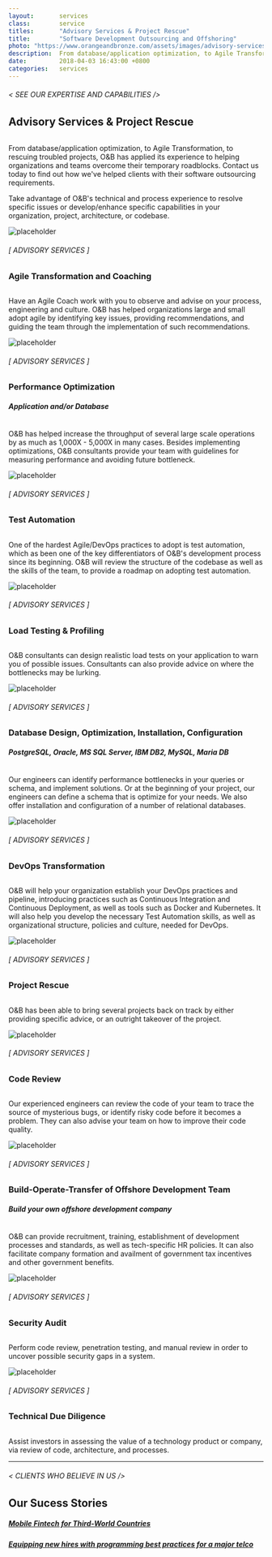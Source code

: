 ```yaml
---
layout:       services
class:        service
titles:       "Advisory Services & Project Rescue"
title:        "Software Development Outsourcing and Offshoring"
photo: "https://www.orangeandbronze.com/assets/images/advisory-services-fblinkpost-photo.png"
description:  From database/application optimization, to Agile Transformation, to rescuing troubled projects, O&B has applied its experience to helping organizations and teams overcome their temporary roadblocks.
date:         2018-04-03 16:43:00 +0800
categories:   services
---
```


<div id="serviceContent3" class="section-content">
  <div class="section-title">
    <H6>
      &lt; SEE OUR EXPERTISE AND CAPABILITIES /&gt;
    </H6>
    <H2>Advisory Services & Project Rescue</H2>
    <img class="bg" src="{{ "assets/images/title-services.png" | relative_url }}" alt="" />
  </div>
  <div class="row mb20">
    <div class="col-12">
      <p>From database/application optimization, to Agile Transformation, to rescuing troubled projects, O&B has applied its experience to helping organizations and teams overcome their temporary roadblocks. Contact us today to find out how we've helped clients with their software outsourcing requirements.</p>
      <p>Take advantage of O&B's technical and process experience to resolve specific issues or develop/enhance specific capabilities in your organization, project, architecture, or codebase.</p>
    </div>
  </div>

  <div class="row mb20">
    <div class="col-4 d-none d-sm-block text-right">
      <img src="{{ "assets/images/advisory-agile-transformation-and-coaching.png" | relative_url }}" class="img-fluid feature-ico" alt="placeholder" />
    </div>
    <div class="col-sm-8 col-lg-7">
      <H6>[ ADVISORY SERVICES ]</H6>
      <H3>Agile Transformation and Coaching</H3>
      <img src="{{ "assets/images/hr.png" | relative_url }}" alt="" class="hr" />
      <p>
        Have an Agile Coach work with you to observe and advise on your process, engineering and culture. O&B has helped organizations large and small adopt agile by identifying key issues, providing recommendations, and guiding the team through the implementation of such recommendations.
      </p>
    </div>
  </div>

  <div class="row mb20">
    <div class="col-4 d-none d-sm-block text-right">
      <img src="{{ "assets/images/advisory-Performance-Optimization.png" | relative_url }}" class="img-fluid feature-ico" alt="placeholder" />
    </div>
    <div class="col-sm-8 col-lg-7">
      <H6>[ ADVISORY SERVICES ]</H6>
      <H3>Performance Optimization</H3>
      <h5>Application and/or Database</h5>
      <img src="{{ "assets/images/hr.svg" | relative_url }}" alt="" class="hr" />
      <p>
        O&B has helped increase the throughput of several large scale operations by as much as 1,000X - 5,000X in many cases. Besides implementing optimizations, O&B consultants provide your team with guidelines for measuring performance and avoiding future bottleneck.
      </p>
    </div>
  </div>

  <div class="row mb20">
    <div class="col-4 d-none d-sm-block text-right">
      <img src="{{ "assets/images/advisory-test-automation.png" | relative_url }}" class="img-fluid feature-ico" alt="placeholder" />
    </div>
    <div class="col-sm-8 col-lg-7">
      <H6>[ ADVISORY SERVICES ]</H6>
      <H3>Test Automation</H3>
      <img src="{{ "assets/images/hr.svg" | relative_url }}" alt="" class="hr" />
      <p>
        One of the hardest Agile/DevOps practices to adopt is test automation, which as been one of the key differentiators of O&B's development process since its beginning. O&B will review the structure of the codebase as well as the skills of the team, to provide a roadmap on adopting test automation.
      </p>
    </div>
  </div>

  <div class="row mb20">
    <div class="col-4 d-none d-sm-block text-right">
      <img src="{{ "assets/images/advisory-load-testing-and-profiling.png" | relative_url }}" class="img-fluid feature-ico" alt="placeholder" />
    </div>
    <div class="col-sm-8 col-lg-7">
      <H6>[ ADVISORY SERVICES ]</H6>
      <H3>Load Testing & Profiling</H3>
      <img src="{{ "assets/images/hr.svg" | relative_url }}" alt="" class="hr" />
      <p>
        O&B consultants can design realistic load tests on your application to warn you of possible issues. Consultants can also provide advice on where the bottlenecks may be lurking.
      </p>
    </div>
  </div>

  <div class="row mb20">
    <div class="col-4 d-none d-sm-block text-right">
      <img src="{{ "assets/images/advisory-database-design-optimization-installation-configuration.png" | relative_url }}" class="img-fluid feature-ico" alt="placeholder" />
    </div>
    <div class="col-sm-8 col-lg-7">
      <H6>[ ADVISORY SERVICES ]</H6>
      <H3>Database Design, Optimization, Installation, Configuration</H3>
      <h5>PostgreSQL, Oracle, MS SQL Server, IBM DB2, MySQL, Maria DB</h5>
      <img src="{{ "assets/images/hr.svg" | relative_url }}" alt="" class="hr" />
      <p>
        Our engineers can identify performance bottlenecks in your queries or schema, and implement solutions. Or at the beginning of your project, our engineers can define a schema that is optimize for your needs. We also offer installation and configuration of a number of relational databases.
      </p>
    </div>
  </div>

  <div class="row mb20">
    <div class="col-4 d-none d-sm-block text-right">
      <img src="{{ "assets/images/advisory-devops-transformation.png" | relative_url }}" class="img-fluid feature-ico" alt="placeholder" />
    </div>
    <div class="col-sm-8 col-lg-7">
      <H6>[ ADVISORY SERVICES ]</H6>
      <H3>DevOps Transformation</H3>
      <img src="{{ "assets/images/hr.svg" | relative_url }}" alt="" class="hr" />
      <p>
        O&B will help your organization establish your DevOps practices and pipeline, introducing practices such as Continuous Integration and Continuous Deployment, as well as tools such as Docker and Kubernetes. It will also help you develop the necessary Test Automation skills, as well as organizational structure, policies and culture, needed for DevOps.
      </p>
    </div>
  </div>

  <div class="row mb20">
    <div class="col-4 d-none d-sm-block text-right">
      <img src="{{ "assets/images/ico-2.png" | relative_url }}" class="img-fluid feature-ico" alt="placeholder" />
    </div>
    <div class="col-sm-8 col-lg-7">
      <H6>[ ADVISORY SERVICES ]</H6>
      <H3>Project Rescue</H3>
      <img src="{{ "assets/images/hr.svg" | relative_url }}" alt="" class="hr" />
      <p>
        O&B has been able to bring several projects back on track by either providing specific advice, or an outright takeover of the project.
      </p>
    </div>
  </div>

  <div class="row mb20">
    <div class="col-4 d-none d-sm-block text-right">
      <img src="{{ "assets/images/advisory-code-review.png" | relative_url }}" class="img-fluid feature-ico" alt="placeholder" />
    </div>
    <div class="col-sm-8 col-lg-7">
      <H6>[ ADVISORY SERVICES ]</H6>
      <H3>Code Review</H3>
      <img src="{{ "assets/images/hr.svg" | relative_url }}" alt="" class="hr" />
      <p>
        Our experienced engineers can review the code of your team to trace the source of mysterious bugs, or identify risky code before it becomes a problem. They can also advise your team on how to improve their code quality.
      </p>
    </div>
  </div>

  <div class="row mb20">
    <div class="col-4 d-none d-sm-block text-right">
      <img src="{{ "assets/images/advisory-build-operate-transfer-of-offshore-development-team.png" | relative_url }}" class="img-fluid feature-ico" alt="placeholder" />
    </div>
    <div class="col-sm-8 col-lg-7">
      <H6>[ ADVISORY SERVICES ]</H6>
      <H3>Build-Operate-Transfer of Offshore Development Team</H3>
      <h5>Build your own offshore development company</h5>
      <img src="{{ "assets/images/hr.svg" | relative_url }}" alt="" class="hr" />
      <p>
        O&B can provide recruitment, training, establishment of development processes and standards, as well as tech-specific HR policies. It can also facilitate company formation and availment of government tax incentives and other government benefits.
      </p>
    </div>
  </div>
  <div class="row mb20">
    <div class="col-4 d-none d-sm-block text-right">
      <img src="{{ "assets/images/security-audit.png" | relative_url }}" class="img-fluid feature-ico" alt="placeholder" />
    </div>
    <div class="col-sm-8 col-lg-7">
      <H6>[ ADVISORY SERVICES ]</H6>
      <H3>Security Audit</H3>
      <img src="{{ "assets/images/hr.svg" | relative_url }}" alt="" class="hr" />
      <p>
        Perform code review, penetration testing, and manual review in order to uncover possible security gaps in a system.
      </p>
    </div>
  </div>
  <div class="row mb20">
    <div class="col-4 d-none d-sm-block text-right">
      <img src="{{ "assets/images/technical-due-diligence.png" | relative_url }}" class="img-fluid feature-ico" alt="placeholder" />
    </div>
    <div class="col-sm-8 col-lg-7">
      <H6>[ ADVISORY SERVICES ]</H6>
      <H3>Technical Due Diligence</H3>
      <img src="{{ "assets/images/hr.svg" | relative_url }}" alt="" class="hr" />
      <p>
        Assist investors in assessing the value of a technology product or company, via review of code, architecture, and processes.
      </p>
    </div>
  </div>
<hr>
  <div class="section-title">
    <h6> < CLIENTS WHO BELIEVE IN US /> </h6>
    <h2>Our Sucess Stories</h2>
  </div>
  <div class="container">
    <div class="row">
        <div class="col-12 col-sm-6 casestudy-btncontainer -left">
          <a href="/works/mobile-fintech/" class="casestudy-button">
            <div class="casestudy-content -left">
              <h5 class="title">Mobile Fintech for Third-World Countries</h5>
            </div>
          </a>
        </div>
         <div class="col-12 col-sm-6 casestudy-btncontainer -right">
          <a href="/works/equipping-new-hires/" class="casestudy-button">
            <div class="casestudy-content -right">
              <h5 class="title">Equipping new hires with programming best practices for a major telco</h5>
            </div>
          </a>
        </div>
    </div>
  </div>
</div> 
  